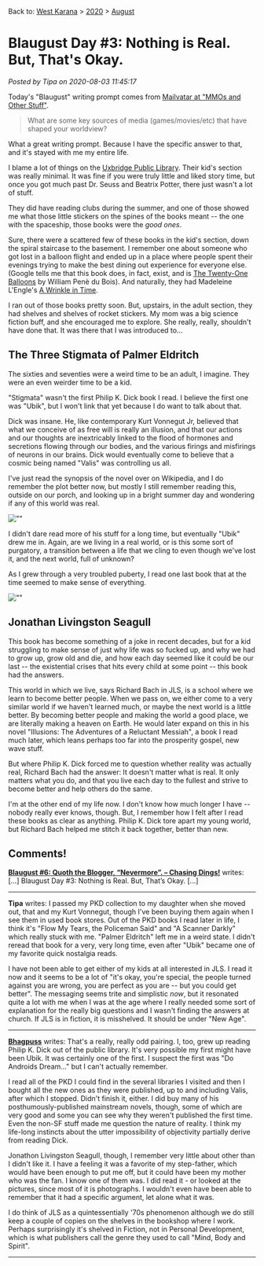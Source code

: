 Back to: [West Karana](/posts/westkarana.md) > [2020](/posts/2020/westkarana.md) > [August](./westkarana.md)
# Blaugust Day #3: Nothing is Real. But, That's Okay.

*Posted by Tipa on 2020-08-03 11:45:17*


Today's \"Blaugust\" writing prompt comes from [Mailvatar at \"MMOs and Other Stuff\"](\"https://mailvaltar.wordpress.com/2020/08/02/media-thats-shaped-my-worldview/\").




> What are some key sources of media (games/movies/etc) that have shaped your worldview?



What a great writing prompt. Because I have the specific answer to that, and it's stayed with me my entire life.



I blame a lot of things on the [Uxbridge Public Library](\"https://www.uxbridgelibrary.org/\"). Their kid's section was really minimal. It was fine if you were truly little and liked story time, but once you got much past Dr. Seuss and Beatrix Potter, there just wasn't a lot of stuff.



They did have reading clubs during the summer, and one of those showed me what those little stickers on the spines of the books meant -- the one with the spaceship, those books were the *good ones*.



Sure, there were a scattered few of these books in the kid's section, down the spiral staircase to the basement. I remember one about someone who got lost in a balloon flight and ended up in a place where people spent their evenings trying to make the best dining out experience for everyone else. (Google tells me that this book does, in fact, exist, and is [The Twenty-One Balloons](\"https://en.wikipedia.org/wiki/The_Twenty-One_Balloons\") by William Penè du Bois). And naturally, they had Madeleine L'Engle's [A Wrinkle in Time](\"https://en.wikipedia.org/wiki/A_Wrinkle_in_Time\").



I ran out of those books pretty soon. But, upstairs, in the adult section, they had shelves and shelves of rocket stickers. My mom was a big science fiction buff, and she encouraged me to explore. She really, really, shouldn't have done that. It was there that I was introduced to...



The Three Stigmata of Palmer Eldritch
-------------------------------------



The sixties and seventies were a weird time to be an adult, I imagine. They were an even weirder time to be a kid.



\"Stigmata\" wasn't the first Philip K. Dick book I read. I believe the first one was \"Ubik\", but I won't link that yet because I do want to talk about that.



Dick was insane. He, like contemporary Kurt Vonnegut Jr, believed that what we conceive of as free will is really an illusion, and that our actions and our thoughts are inextricably linked to the flood of hormones and secretions flowing through our bodies, and the various firings and misfirings of neurons in our brains. Dick would eventually come to believe that a cosmic being named \"Valis\" was controlling us all.



I've just read the synopsis of the novel over on Wikipedia, and I do remember the plot better now, but mostly I still remember reading this, outside on our porch, and looking up in a bright summer day and wondering if any of this world was real.



![\"\"](\"https://chasingdings.com/wp-content/uploads/2020/08/Ubik1stEd-1.jpg\")

I didn't dare read more of his stuff for a long time, but eventually \"Ubik\" drew me in. Again, are we living in a real world, or is this some sort of purgatory, a transition between a life that we cling to even though we've lost it, and the next world, full of unknown?



As I grew through a very troubled puberty, I read one last book that at the time seemed to make sense of everything.



![\"\"](\"https://chasingdings.com/wp-content/uploads/2020/08/Johnathan_Livingston_Seagull.jpg\")

Jonathan Livingston Seagull
---------------------------



This book has become something of a joke in recent decades, but for a kid struggling to make sense of just why life was so fucked up, and why we had to grow up, grow old and die, and how each day seemed like it could be our last -- the existential crises that hits every child at some point -- this book had the answers.



This world in which we live, says Richard Bach in JLS, is a school where we learn to become better people. When we pass on, we either come to a very similar world if we haven't learned much, or maybe the next world is a little better. By becoming better people and making the world a good place, we are literally making a heaven on Earth. He would later expand on this in his novel \"Illusions: The Adventures of a Reluctant Messiah\", a book I read much later, which leans perhaps too far into the prosperity gospel, new wave stuff.



But where Philip K. Dick forced me to question whether reality was actually real, Richard Bach had the answer: It doesn't matter what is real. It only matters what you do, and that you live each day to the fullest and strive to become better and help others do the same.



I'm at the other end of my life now. I don't know how much longer I have -- nobody really ever knows, though. But, I remember how I felt after I read these books as clear as anything. Philip K. Dick tore apart my young world, but Richard Bach helped me stitch it back together, better than new.



## Comments!

**[Blaugust #6: Quoth the Blogger, &#8220;Nevermore&#8221;. &#8211; Chasing Dings!](https://chasingdings.com/?p=631)** writes: […] Blaugust Day #3: Nothing is Real. But, That’s Okay. […]

---

**Tipa** writes: I passed my PKD collection to my daughter when she moved out, that and my Kurt Vonnegut, though I've been buying them again when I see them in used book stores. Out of the PKD books I read later in life, I think it's \"Flow My Tears, the Policeman Said\" and \"A Scanner Darkly\" which really stuck with me. \"Palmer Eldritch\" left me in a weird state. I didn't reread that book for a very, very long time, even after \"Ubik\" became one of my favorite quick nostalgia reads.

I have not been able to get either of my kids at all interested in JLS. I read it now and it seems to be a lot of \"it's okay, you're special, the people turned against you are wrong, you are perfect as you are -- but you could get better\". The messaging seems trite and simplistic *now*, but it resonated quite a lot with me when I was at the age where I really needed some sort of explanation for the really big questions and I wasn't finding the answers at church. If JLS is in fiction, it is misshelved. It should be under \"New Age\".

---

**[Bhagpuss](http://bhagpuss.blogspot.com)** writes: That's a really, really odd pairing. I, too, grew up reading Philip K. Dick out of the public library. It's very possible my first might have been Ubik. It was certainly one of the first. I suspect the first was \"Do Androids Dream...\" but I can't actually remember.

I read all of the PKD I could find in the several libraries I visited and then I bought all the new ones as they were published, up to and including Valis, after which I stopped. Didn't finish it, either. I did buy many of his posthumously-published mainstream novels, though, some of which are very good and some you can see why they weren't published the first time. Even the non-SF stuff made me question the nature of reality. I think my life-long instincts about the utter impossibility of objectivity partially derive from reading Dick.

Jonathon Livingston Seagull, though, I remember very little about other than I didn't like it. I have a feeling it was a favorite of my step-father, which would have been enough to put me off, but it could have been my mother who was the fan. I know one of them was. I did read it - or looked at the pictures, since most of it is photographs. I wouldn't even have been able to remember that it had a specific argument, let alone what it was. 

I do think of JLS as a quintessentially '70s phenomenon although we do still keep a couple of copies on the shelves in the bookshop where I work. Perhaps surprisingly it's shelved in Fiction, not in Personal Development, which is what publishers call the genre they used to call \"Mind, Body and Spirit\".

---

